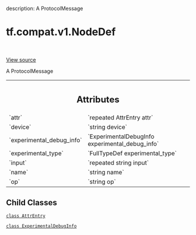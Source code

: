 description: A ProtocolMessage

<div itemscope itemtype="http://developers.google.com/ReferenceObject">
<meta itemprop="name" content="tf.compat.v1.NodeDef" />
<meta itemprop="path" content="Stable" />
<meta itemprop="property" content="AttrEntry"/>
<meta itemprop="property" content="ExperimentalDebugInfo"/>
</div>

# tf.compat.v1.NodeDef

<!-- Insert buttons and diff -->

<table class="tfo-notebook-buttons tfo-api nocontent" align="left">

</table>

<a target="_blank" class="external" href="/code/stable/tensorflow/core/framework/node_def.proto">View source</a>



A ProtocolMessage

<!-- Placeholder for "Used in" -->




<!-- Tabular view -->
 <table class="responsive fixed orange">
<colgroup><col width="214px"><col></colgroup>
<tr><th colspan="2"><h2 class="add-link">Attributes</h2></th></tr>

<tr>
<td>
`attr`
</td>
<td>
`repeated AttrEntry attr`
</td>
</tr><tr>
<td>
`device`
</td>
<td>
`string device`
</td>
</tr><tr>
<td>
`experimental_debug_info`
</td>
<td>
`ExperimentalDebugInfo experimental_debug_info`
</td>
</tr><tr>
<td>
`experimental_type`
</td>
<td>
`FullTypeDef experimental_type`
</td>
</tr><tr>
<td>
`input`
</td>
<td>
`repeated string input`
</td>
</tr><tr>
<td>
`name`
</td>
<td>
`string name`
</td>
</tr><tr>
<td>
`op`
</td>
<td>
`string op`
</td>
</tr>
</table>



## Child Classes
[`class AttrEntry`](../../../tf/compat/v1/NodeDef/AttrEntry.md)

[`class ExperimentalDebugInfo`](../../../tf/compat/v1/NodeDef/ExperimentalDebugInfo.md)

